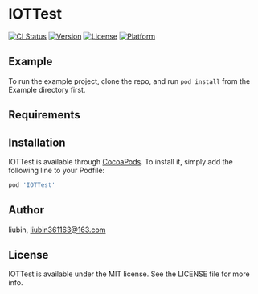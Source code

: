 # IOTTest

[![CI Status](https://img.shields.io/travis/liubin/IOTTest.svg?style=flat)](https://travis-ci.org/liubin/IOTTest)
[![Version](https://img.shields.io/cocoapods/v/IOTTest.svg?style=flat)](https://cocoapods.org/pods/IOTTest)
[![License](https://img.shields.io/cocoapods/l/IOTTest.svg?style=flat)](https://cocoapods.org/pods/IOTTest)
[![Platform](https://img.shields.io/cocoapods/p/IOTTest.svg?style=flat)](https://cocoapods.org/pods/IOTTest)

## Example

To run the example project, clone the repo, and run `pod install` from the Example directory first.

## Requirements

## Installation

IOTTest is available through [CocoaPods](https://cocoapods.org). To install
it, simply add the following line to your Podfile:

```ruby
pod 'IOTTest'
```

## Author

liubin, liubin361163@163.com

## License

IOTTest is available under the MIT license. See the LICENSE file for more info.
